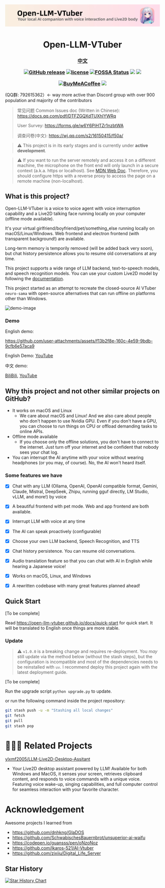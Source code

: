 ![](./banner.jpg)

<h1 align="center">Open-LLM-VTuber</h1>
<h3 align="center">

[中文](https://github.com/t41372/Open-LLM-VTuber/blob/main/README.CN.md)

[![GitHub release](https://img.shields.io/github/v/release/t41372/Open-LLM-VTuber)](https://github.com/t41372/Open-LLM-VTuber/releases) 
[![license](https://img.shields.io/github/license/t41372/Open-LLM-VTuber)](https://github.com/t41372/Open-LLM-VTuber/blob/master/LICENSE) 
[![FOSSA Status](https://fossa.app/api/projects/custom%2B50595%2Fgithub.com%2Ft41372%2FOpen-LLM-VTuber.svg?type=shield&issueType=security)](https://fossa.app/projects/custom%2B50595%2Fgithub.com%2Ft41372%2FOpen-LLM-VTuber?ref=badge_shield&issueType=security)
[![](https://img.shields.io/badge/t41372%2FOpen--LLM--VTuber-%25230db7ed.svg?logo=docker&logoColor=blue&labelColor=white&color=blue)](https://hub.docker.com/r/t41372/open-llm-vtuber) 
[![](https://img.shields.io/badge/todo_list-GitHub_Project-blue)](https://github.com/users/t41372/projects/1/views/1)


[![BuyMeACoffee](https://img.shields.io/badge/Buy%20Me%20a%20Coffee-ffdd00?style=for-the-badge&logo=buy-me-a-coffee&logoColor=black)](https://www.buymeacoffee.com/yi.ting)
[![](https://dcbadge.limes.pink/api/server/3UDA8YFDXx)](https://discord.gg/3UDA8YFDXx)

</h3>

(QQ群: 792615362）<- way more active than Discord group with over 900 population and majority of the contributors
> 常见问题 Common Issues doc (Written in Chinese): https://docs.qq.com/pdf/DTFZGQXdTUXhIYWRq
>
> User Survey: https://forms.gle/w6Y6PiHTZr1nzbtWA
>
> 调查问卷(中文): https://wj.qq.com/s2/16150415/f50a/



> :warning: This project is in its early stages and is currently under **active development**.

> :warning: If you want to run the server remotely and access it on a different machine, the microphone on the front end will only launch in a secure context (a.k.a. https or localhost). See [MDN Web Doc](https://developer.mozilla.org/en-US/docs/Web/API/MediaDevices/getUserMedia). Therefore, you should configure https with a reverse proxy to access the page on a remote machine (non-localhost).



## What is this project?


Open-LLM-VTuber is a voice to voice agent with voice interruption capability and a Live2D talking face running locally on your computer (offline mode available). 

It's your virtual girlfriend/boyfriend/pet/something_else running locally on macOS/Linux/Windows. Web frontend and electron frontend (with transparent background!) are available.

Long-term memory is temporily removed (will be added back very soon), but chat history persistence allows you to resume old conversations at any time.

This project supports a wide range of LLM backend, text-to-speech models, and speech recognition models. You can use your custom Live2D model by following the [documentation](https://open-llm-vtuber.github.io/docs/user-guide/live2d). 

This project started as an attempt to recreate the closed-source AI VTuber `neuro-sama` with open-source alternatives that can run offline on platforms other than Windows.


<img width="500" alt="demo-image" src="https://github.com/t41372/Open-LLM-VTuber/assets/36402030/fa363492-7c01-47d8-915f-f12a3a95942c"/>



### Demo

English demo:





https://github.com/user-attachments/assets/f13b2f8e-160c-4e59-9bdb-9cfb6e57aca9


English Demo:
[YouTube](https://youtu.be/gJuPM_2qEZc)


中文 demo:

[BiliBili](https://www.bilibili.com/video/BV1krHUeRE98/), [YouTube](https://youtu.be/cb5anPTNklw)



## Why this project and not other similar projects on GitHub?
- It works on macOS and Linux
  - We care about macOS and Linux! And we also care about people who don't happen to use Nvidia GPU. Even if you don't have a GPU, you can choose to run things on CPU or offload demanding tasks to online APIs.
- Offline mode available
  - If you choose only the offline solutions, you don't have to connect to the internet. Just turn off your internet and be confident that nobody sees your chat log.
- You can interrupt the AI anytime with your voice without wearing headphones (or you may, of course). No, the AI won't heard itself.






### Some features we have
- [x] Chat with any LLM (Ollama, OpenAI, OpenAI compatible format, Gemini, Claude, Mistral, DeepSeek, Zhipu, running gguf directly, LM Studio, vLLM, and more!) by voice
- [x] A beautiful frontend with pet mode. Web and app frontend are both available.
- [x] Interrupt LLM with voice at any time
- [x] The AI can speak proactively (configurable)
- [x] Choose your own LLM backend, Speech Recognition, and TTS
- [x] Chat history persistence. You can resume old conversations.
- [x] Audio translation feature so that you can chat with AI in English while hearing a Japanese voice!
- [x] Works on macOS, Linux, and Windows
- [x] A rewritten codebase with many great features planned ahead! 



## Quick Start

[To be complete]

Read https://open-llm-vtuber.github.io/docs/quick-start for quick start. It will be translated to English once things are more stable.



### Update
> :warning: `v1.0.0` is a breaking change and requires re-deployment. You *may* still update via the method below (without the stash steps), but the configuration is incompatible and most of the dependencies needs to be reinstalled with `uv`. I recommend deploy this project again with the latest deployment guide.

[To be complete]

Run the upgrade script `python upgrade.py` to update.

or run the following command inside the project repository:

```sh
git stash push -u -m "Stashing all local changes"
git fetch
git pull
git stash pop
```




# 🎉🎉🎉 Related Projects

[ylxmf2005/LLM-Live2D-Desktop-Assitant](https://github.com/ylxmf2005/LLM-Live2D-Desktop-Assitant)
- Your Live2D desktop assistant powered by LLM! Available for both Windows and MacOS, it senses your screen, retrieves clipboard content, and responds to voice commands with a unique voice. Featuring voice wake-up, singing capabilities, and full computer control for seamless interaction with your favorite character.






# Acknowledgement
Awesome projects I learned from

- https://github.com/dnhkng/GlaDOS
- https://github.com/SchwabischesBauernbrot/unsuperior-ai-waifu
- https://codepen.io/guansss/pen/oNzoNoz
- https://github.com/Ikaros-521/AI-Vtuber
- https://github.com/zixiiu/Digital_Life_Server



## Star History

[![Star History Chart](https://api.star-history.com/svg?repos=t41372/open-llm-vtuber&type=Date)](https://star-history.com/#t41372/open-llm-vtuber&Date)





